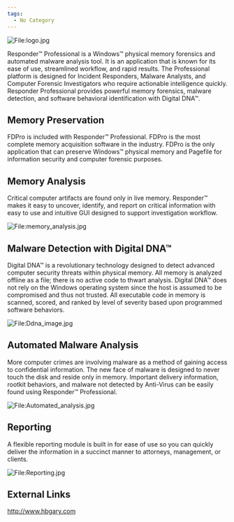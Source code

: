 ```yaml
---
tags:
  - No Category
---
```

![<File:logo.jpg>](logo.jpg "File:logo.jpg")

Responder™ Professional is a Windows™ physical memory forensics and
automated malware analysis tool. It is an application that is known for
its ease of use, streamlined workflow, and rapid results. The
Professional platform is designed for Incident Responders, Malware
Analysts, and Computer Forensic Investigators who require actionable
intelligence quickly. Responder Professional provides powerful memory
forensics, malware detection, and software behavioral identification
with Digital DNA™.

## Memory Preservation

FDPro is included with Responder™ Professional. FDPro is the most
complete memory acquisition software in the industry. FDPro is the only
application that can preserve Windows™ physical memory and Pagefile for
information security and computer forensic purposes.

## Memory Analysis

Critical computer artifacts are found only in live memory. Responder™
makes it easy to uncover, identify, and report on critical information
with easy to use and intuitive GUI designed to support investigation
workflow.

![<File:memory_analysis.jpg>](memory_analysis.jpg "File:memory_analysis.jpg")

## Malware Detection with Digital DNA™

Digital DNA™ is a revolutionary technology designed to detect advanced
computer security threats within physical memory. All memory is analyzed
offline as a file; there is no active code to thwart analysis. Digital
DNA™ does not rely on the Windows operating system since the host is
assumed to be compromised and thus not trusted. All executable code in
memory is scanned, scored, and ranked by level of severity based upon
programmed software behaviors.

![<File:Ddna_image.jpg>](Ddna_image.jpg "File:Ddna_image.jpg")

## Automated Malware Analysis

More computer crimes are involving malware as a method of gaining access
to confidential information. The new face of malware is designed to
never touch the disk and reside only in memory. Important delivery
information, rootkit behaviors, and malware not detected by Anti-Virus
can be easily found using Responder™ Professional.

![<File:Automated_analysis.jpg>](Automated_analysis.jpg "File:Automated_analysis.jpg")

## Reporting

A flexible reporting module is built in for ease of use so you can
quickly deliver the information in a succinct manner to attorneys,
management, or clients.

![<File:Reporting.jpg>](Reporting.jpg "File:Reporting.jpg")

## External Links

<http://www.hbgary.com>